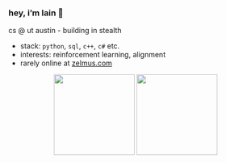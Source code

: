 ### hey, i’m lain 👾

cs  @ ut austin - building in stealth

- stack: `python`, `sql`, `c++`, `c#` etc.
- interests: reinforcement learning, alignment
- rarely online at [zelmus.com](https://zelmus.com)

<p align="center">
    <img style="height:10rem;" src="https://github-readme-stats.vercel.app/api?username=sumust&bg_color=30,e96443,904e95&title_color=fff&text_color=fff&show_icons=true&theme=radical" />
    <img style="height:10rem;" src="https://github-readme-streak-stats.herokuapp.com/?user=sumust&theme=radical&show_icons=true&border=e4e2e2" />
</p>
